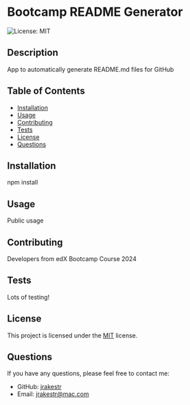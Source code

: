 # Bootcamp README Generator
![License: MIT](https://img.shields.io/badge/License-MIT-yellow.svg)

## Description

App to automatically generate README.md files for GitHub

## Table of Contents

- [Installation](#installation)
- [Usage](#usage)
- [Contributing](#contributing)
- [Tests](#tests)
- [License](#license)
- [Questions](#questions)

## Installation

npm install

## Usage

Public usage

## Contributing

Developers from edX Bootcamp Course 2024

## Tests

Lots of testing!

## License

This project is licensed under the [MIT](https://opensource.org/licenses/MIT) license.


## Questions

If you have any questions, please feel free to contact me:

- GitHub: [jrakestr](https://github.com/jrakestr)
- Email: jrakestr@mac.com
